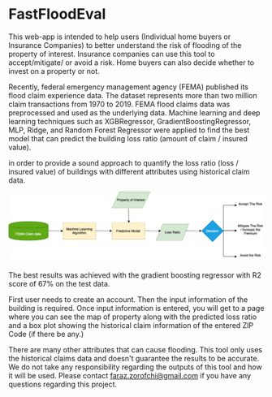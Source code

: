 # FastFloodEval

This web-app is intended to help users (Individual home buyers or Insurance Companies) to better understand the risk of flooding of the property of interest. Insurance companies can use this tool to accept/mitigate/ or avoid a risk. Home buyers can also decide whether to invest on a property or not.

Recently, federal emergency management agency (FEMA) published its flood claim experience data. The dataset represents more than
two million claim transactions from 1970 to 2019. FEMA flood claims data was preprocessed and used as the underlying data. Machine learning and deep learning techniques such as XGBRegressor, GradientBoostingRegressor, MLP, Ridge, and Random Forest Regressor were applied to find the best model that can predict the building loss ratio (amount of claim / insured value).

in order to provide a sound approach to quantify the loss ratio (loss / insured value) of buildings with different attributes
using historical claim data.

 ![alt text](static/graph.png)
 
 The best results was achieved with the gradient boosting regressor with R2 score of 67% on the test data.
 
 First user needs to create an account. Then the input information of the building is required. Once input information is entered, you will get to a page where you can see the map of property along with the predicted loss ratio and a box plot showing the historical claim information of the entered ZIP Code (if there be any.)

There are many other attributes that can cause flooding. This tool only uses the historical claims data and doesn't guarantee
the results to be accurate. We do not take any responsibility regarding the outputs of this tool and how it will be used.
Please contact faraz.zorofchi@gmail.com if you have any questions regarding this project.
 

